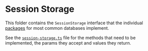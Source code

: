 # Session Storage

This folder contains the `SessionStorage` interface that the individual [packages](../) for most common databases implement.

See the [`session-storage.ts`](/packages/shopify-app-session-storage/src/session-storage.ts) file for the methods that need to be implemented, the params they accept and values they return.
